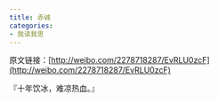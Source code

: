 ```yaml
---
title: 赤诚
categories:
- 我读我思
---
```


原文链接：[http://weibo.com/2278718287/EvRLU0zcF](http://weibo.com/2278718287/EvRLU0zcF)  

『十年饮冰，难凉热血。』
 



